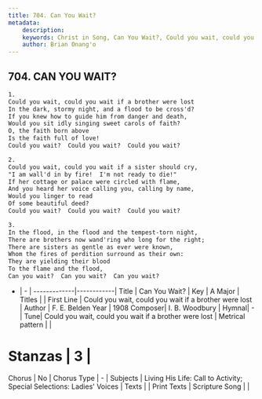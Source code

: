 ```yaml
---
title: 704. Can You Wait?
metadata:
    description: 
    keywords: Christ in Song, Can You Wait?, Could you wait, could you wait if a brother were lost, 
    author: Brian Onang'o
---
```



## 704. CAN YOU WAIT?

```txt
1.
Could you wait, could you wait if a brother were lost
In the dark, stormy night, and a flood to be cross'd?
If you knew how to guide him from danger and death,
Would you sit idly singing sweet carols of faith?
O, the faith born above
Is the faith full of love!
Could you wait?  Could you wait?  Could you wait?

2.
Could you wait, could you wait if a sister should cry, 
"I am wall'd in by fire!  I'm not ready to die!"
If her cottage or palace were circled with flame,
And you heard her voice calling you, calling by name,
Would you linger to read
Of some beautiful deed?
Could you wait?  Could you wait?  Could you wait?

3.
In the flood, in the flood and the tempest-torn night,
There are brothers now wand'ring who long for the right;
There are sisters as gentle as ever were known,
Whom the fires of perdition surround as their own:
They are yielding their blood
To the flame and the flood,
Can you wait?  Can you wait?  Can you wait?
```

- |   -  |
-------------|------------|
Title | Can You Wait? |
Key | A Major |
Titles |  |
First Line | Could you wait, could you wait if a brother were lost |
Author | F. E. Belden
Year | 1908
Composer| I. B. Woodbury |
Hymnal|  - |
Tune| Could you wait, could you wait if a brother were lost |
Metrical pattern | |
# Stanzas | 3 |
Chorus | No |
Chorus Type | - |
Subjects | Living His Life: Call to Activity; Special Selections: Ladies' Voices |
Texts |  |
Print Texts | 
Scripture Song |  |
  
